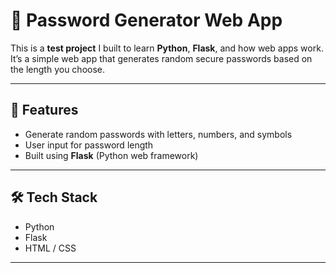 # 🔐 Password Generator Web App

This is a **test project** I built to learn **Python**, **Flask**, and how web apps work.  
It’s a simple web app that generates random secure passwords based on the length you choose.

---

## 🚀 Features
- Generate random passwords with letters, numbers, and symbols  
- User input for password length  
- Built using **Flask** (Python web framework)    

---

## 🛠️ Tech Stack
- Python
- Flask  
- HTML / CSS  

---

